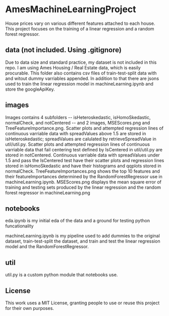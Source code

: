 # AmesMachineLearningProject

House prices vary on various different features attached to each house. This project focuses on the training of a linear regression and a random forest regressor. 

## data (not included. Using .gitignore)

Due to data size and standard practice, my dataset is not included in this repo. I am using Ames Housing / Real Estate data, which is easily procurable. This folder also contains csv files of train-test-split data with and witout dummy varriables appended. In addition to that there are jsons used to train the linear regression model in machineLearning.ipynb and store the googleApiKey.

## images

Images contains 4 subfolders -- isHeteroskedastic, isHomoSkedastic, normalCheck, and notCentered -- and 2 images, MSEScores.png and TreeFeatureImportance.png. Scatter plots and attempted regression lines of continuous varriable data with spreadValues above 1.5 are stored in isHeteroskedastic; spreadValues are calulated by retrieveSpreadValue in util/util.py. Scatter plots and attempted regression lines of continuous varriable data that fail centering test defined by IsCentered in util/util.py are stored in notCentered. Continuous varriable data with spreadValues under 1.5 and pass the IsCentered test have their scatter plots and regression lines stored in isHomoSkedastic and have their histograms and qqplots stored in normalCheck. TreeFeatureImportances.png shows the top 10 features and their featureImportances determined by the RandomForestRegressor use in machineLearning.ipynb. MSEScores.png displays the mean square error of training and testing sets produced by the linear regression and the random forest regressor in machineLearning.png

## notebooks

eda.ipynb is my initial eda of the data and a ground for testing python funcationality

machineLearning.ipynb is my pipeline used to add dummies to the original dataset, train-test-split the dataset, and train and test the linear regression model and the RandomForestRegressor. 

## util

util.py is a custom python module that notebooks use.

## License

This work uses a MIT License, granting people to use or reuse this project for their own purposes.